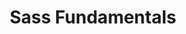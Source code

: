 ---
layout: workshop
title: Sass Fundamentals
weight: 3
permalink: "/training/2017-02-16-sass-fundamentals"
category: Front End Development
description: Sass addresses many of the maintainability problems we typically experience
  when writing CSS, and makes writing styles fun again! This basic course will help
  you make the most out of this awesome preprocessor.
image: "/images/training/2017-02-16-sass-fundamentals.png"
stages:
- title: Sass Fundamentals
  description: |-
    While there have been recent major advancements in the way we organize the JavaScript in our modern web applications, CSS has comparatively hardly evolved at all. Instead, many teams rely on preprocessors such as Sass, Less, PostCSS, Stylus and others. These are essentially extensions of the foundational CSS concepts, which are compiled into regular CSS at build time.

    In this course, we’ll start with regular CSS, and quickly layer on new capabilities and tools that will change the way you think about your app’s styles. Quickly, after moving on from the basics, we’ll start to see how style can be parameterized and re-used, avoiding repetition and redundancy, while keeping everything readable and maintainable.

    Next, we’ll look at directives that bring imperative code concepts into stylesheets, like looping, conditional blocks and more. Finally, we’ll experiment with building our own Sass extension, where we can add new vocabulary and capabilities to the way we express styles.
  duration: 510
  agenda_items:
  - title: The preprocessor revolution
    description: We'll look at some of the common CSS pitfalls that motivated the
      invention of these technologies, and highlight how much easier things become
      in the Sass world.
    item_type: lecture
    start_time: '9:00'
    duration: 30
  - title: Stylish Tools
    description: When it comes to transforming Sass files to CSS, we have a few options.
      We'll  learn about options you can use from the command line, and in a node
      build tool.
    item_type: lecture
    start_time: '9:30'
    duration: 20
  - title: EXERCISE 1 - Using the Sass CLI
    description: 'Build a shell script that transforms a Scss file into two CSS files:
      one that''s human-friendly for a development environment, and one that''s smaller
      for a production environment.  How much of a file size savings did we get for
      this optimization?  '
    item_type: exercise
    start_time: '9:50'
    duration: 25
  - title: Nested & Modular Styles
    description: Partials and the `@import` directive allow us to write stylesheets
      in a modular and maintainable way. We'll look at the pitfalls of the CSS `@import`at-rule,
      and how Sass provides similar capabilities while addressing some common problems.
    item_type: lecture
    start_time: '10:15'
    duration: 30
  - title: Exercise 2 - DRY Styles
    description: Sticking to "the inception rule", refactor the Scss file you're given
      to take advantage of Sass nesting features
    item_type: exercise
    start_time: '10:45'
    duration: 20
  - title: Exercise 3 - Partials and import
    description: 'The `@import` directive, combined with partials allow us to break
      our stylesheets up into modular units. Make all of your failing tests pass,
      while avoiding any new redundancy. '
    item_type: exercise
    start_time: '11:05'
    duration: 25
  - title: 'SassScript: Variables & Operators'
    description: Being able to store and re-use values is a game-changer, in terms
      of reducing redundancy and improving consistency and maintainability throughout
      your styles. We'll discuss variable best practices, unit conversions and more!
    item_type: lecture
    start_time: '11:30'
    duration: 30
  - title: EXERCISE 4 - Variable Math
    description: Make the failing tests pass, by substituting literal values with
      SassScript expressions. Keep units in mind, and avoid any fudge factors!
    item_type: exercise
    start_time: '12:00'
    duration: 30
  - title: Lunch
    description: Break for lunch.
    item_type: break
    start_time: '12:30'
    duration: 60
  - title: Built-in Functions
    description: Sass has a treasure trove of built-in functions that allow us to
      expressively manipulate colors, numbers, lists, maps and more! We’ll look at
      what’s available, and then learn some best practices for practical and maintainable
      usage.
    item_type: lecture
    start_time: '13:30'
    duration: 30
  - title: Mixins
    description: 'Mixins allow us to re-use basic or parameterized chunks of style,
      via the `@extend` directive, without having to introduce tons of complexity
      into your HTML. '
    item_type: lecture
    start_time: '14:00'
    duration: 30
  - title: EXERCISE 5 - DRY Buttons
    description: The `.button` class in our app is available in a variety of colors,
      but there's a lot of repeated style between them. Using a combination of nested
      styles, color functions and mixins, design a means of generating a button of
      an arbitrary color (or set of colors).
    item_type: exercise
    start_time: '14:30'
    duration: 30
  - title: Extensible Styles
    description: The `@extend` directive is a powerful tool, we can use to "inherit"
      styles, but if over-used it has the potential to increase the size and complexity
      of the compiled CSS. We'll take a look at all this feature of Sass can do, some
      limitations as to where and how it can be applied, and some patterns for responsible
      use.
    item_type: lecture
    start_time: '15:00'
    duration: 30
  - title: EXERCISE 6 - Links as Buttons
    description: Many UI frameworks represent links with a particular class and the
      `<button>` with similar visual styles. Refactor and make use of the `@extend`
      directive to accomplish this. Your change must result in a net reduction in
      LOC of Scss, and no more than a 2% increase in compressed CSS filesize.
    item_type: exercise
    start_time: '15:30'
    duration: 30
  - title: Control Directives
    description: One of the most powerful aspects of Sass is the ability to add control
      flow to our sales. With the `@if`, `@for`, `@each` and `@while` directives,
      we can create powerful, concise and expressive styles, which are far easier
      to maintain and tweak than their CSS counterparts.
    item_type: lecture
    start_time: '16:00'
    duration: 45
  - title: EXERCISE 7 - Grid Generator
    description: Using control directives, build a mixin that generates a grid with
      an arbitrary number of columns. As an extra challenge, try to make the grid
      responsive!
    item_type: exercise
    start_time: '16:45'
    duration: 30
  - title: Wrap Up
    description: We'll recap everything we've learned today
    item_type: lecture
    start_time: '17:15'
    duration: 15
---